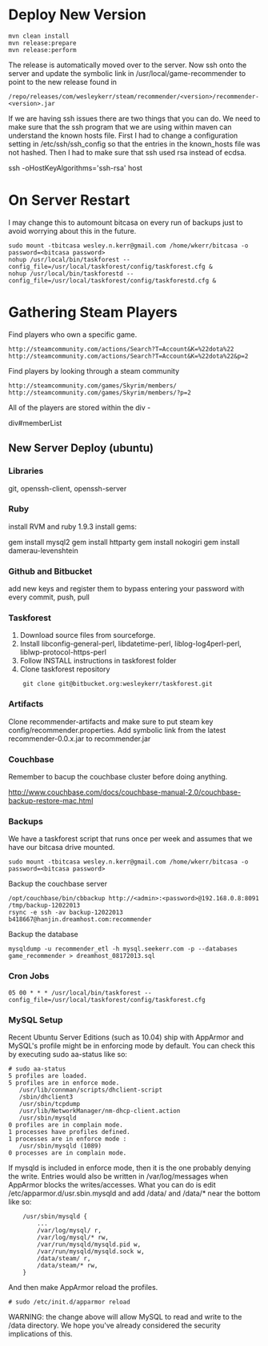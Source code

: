 Deploy New Version
======

    mvn clean install
    mvn release:prepare
    mvn release:perform

The release is automatically moved over to the server.  Now ssh onto the server and update the symbolic
link in /usr/local/game-recommender to point to the new release found in 

    /repo/releases/com/wesleykerr/steam/recommender/<version>/recommender-<version>.jar

If we are having ssh issues there are two things that you can do.  We need to make sure that the ssh program that we are using within maven can understand the known hosts file.  First I had to change a configuration setting in /etc/ssh/ssh_config so that the entries in the known_hosts file was not hashed.  Then I had to make sure that ssh used rsa instead of ecdsa.

   ssh -oHostKeyAlgorithms='ssh-rsa' host

    
On Server Restart
======

I may change this to automount bitcasa on every run of backups just to avoid worrying about this
in the future.

    sudo mount -tbitcasa wesley.n.kerr@gmail.com /home/wkerr/bitcasa -o password=<bitcasa password>
    nohup /usr/local/bin/taskforest --config_file=/usr/local/taskforest/config/taskforest.cfg &
    nohup /usr/local/bin/taskforestd --config_file=/usr/local/taskforest/config/taskforestd.cfg &

Gathering Steam Players
======

Find players who own a specific game.

    http://steamcommunity.com/actions/Search?T=Account&K=%22dota%22
    http://steamcommunity.com/actions/Search?T=Account&K=%22dota%22&p=2

Find players by looking through a steam community

    http://steamcommunity.com/games/Skyrim/members/
    http://steamcommunity.com/games/Skyrim/members/?p=2

All of the players are stored within the div - 

   div#memberList

## New Server Deploy (ubuntu)

### Libraries

git, openssh-client, openssh-server

### Ruby

install RVM and ruby 1.9.3
install gems:
 
   gem install mysql2
   gem install httparty
   gem install nokogiri
   gem install damerau-levenshtein
 
### Github and Bitbucket

add new keys and register them to bypass entering your password with every commit, push, pull

### Taskforest

1.  Download source files from sourceforge.
2.  Install libconfig-general-perl, libdatetime-perl, liblog-log4perl-perl, liblwp-protocol-https-perl
3.  Follow INSTALL instructions in taskforest folder
3.  Clone taskforest repository

````
    git clone git@bitbucket.org:wesleykerr/taskforest.git
````

### Artifacts

Clone recommender-artifacts and make sure to put steam key config/recommender.properties.  Add symbolic
link from the latest recommender-0.0.x.jar to recommender.jar

### Couchbase

Remember to bacup the couchbase cluster before doing anything. 

http://www.couchbase.com/docs/couchbase-manual-2.0/couchbase-backup-restore-mac.html

### Backups

We have a taskforest script that runs once per week and assumes that we have our bitcasa drive mounted.  

    sudo mount -tbitcasa wesley.n.kerr@gmail.com /home/wkerr/bitcasa -o password=<bitcasa password>

Backup the couchbase server

    /opt/couchbase/bin/cbbackup http://<admin>:<password>@192.168.0.8:8091 /tmp/backup-12022013
    rsync -e ssh -av backup-12022013 b418667@hanjin.dreamhost.com:recommender 

Backup the database

    mysqldump -u recommender_etl -h mysql.seekerr.com -p --databases game_recommender > dreamhost_08172013.sql

### Cron Jobs

    05 00 * * * /usr/local/bin/taskforest --config_file=/usr/local/taskforest/config/taskforest.cfg

### MySQL Setup

Recent Ubuntu Server Editions (such as 10.04) ship with AppArmor and MySQL's profile might be in enforcing mode by default. You can check this by executing sudo aa-status like so:

    # sudo aa-status
    5 profiles are loaded.
    5 profiles are in enforce mode.
       /usr/lib/connman/scripts/dhclient-script
       /sbin/dhclient3
       /usr/sbin/tcpdump
       /usr/lib/NetworkManager/nm-dhcp-client.action
       /usr/sbin/mysqld
    0 profiles are in complain mode.
    1 processes have profiles defined.
    1 processes are in enforce mode :
       /usr/sbin/mysqld (1089)
    0 processes are in complain mode.

If mysqld is included in enforce mode, then it is the one probably denying the write. Entries would also be written in /var/log/messages when AppArmor blocks the writes/accesses. What you can do is edit /etc/apparmor.d/usr.sbin.mysqld and add /data/ and /data/* near the bottom like so:

````
    /usr/sbin/mysqld {
        ...
        /var/log/mysql/ r,
        /var/log/mysql/* rw,
        /var/run/mysqld/mysqld.pid w,
        /var/run/mysqld/mysqld.sock w,
        /data/steam/ r,
        /data/steam/* rw,
    }
````

And then make AppArmor reload the profiles.

    # sudo /etc/init.d/apparmor reload

WARNING: the change above will allow MySQL to read and write to the /data directory. We hope you've already considered the security implications of this.

